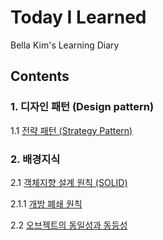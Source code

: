 # Today I Learned 
Bella Kim's Learning Diary

## Contents

### 1. 디자인 패턴 (Design pattern)
1.1 [전략 패턴 (Strategy Pattern)](https://github.com/pong-pong/--Today-I-Learned--/commit/57e16ef3505302db81c296cb75699a8a13f0a563) 

### 2. 배경지식
2.1 [객체지향 설계 원칙 (SOLID)](https://github.com/pong-pong/--Today-I-Learned--/blob/master/%EA%B0%9D%EC%B2%B4%EC%A7%80%ED%96%A5%20%EC%84%A4%EA%B3%84%20%EC%9B%90%EC%B9%99%20(SOLID).md)

2.1.1 [개방 폐쇄 원칙](https://github.com/pong-pong/--Today-I-Learned--/blob/master/%EA%B0%9C%EB%B0%A9%20%ED%8F%90%EC%87%84%20%EC%9B%90%EC%B9%99.md)

2.2 [오브젝트의 동일성과 동등성](https://github.com/pong-pong/--Today-I-Learned--/commit/ec6b110b39e0554a0910d5bb3acac85d01562468)